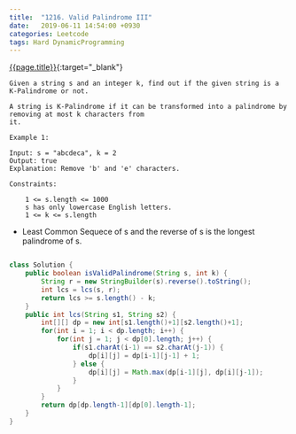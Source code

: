 ```yaml
---
title:  "1216. Valid Palindrome III"
date:   2019-06-11 14:54:00 +0930
categories: Leetcode
tags: Hard DynamicProgramming
---
```


[{{page.title}}](https://leetcode.com/problems/valid-palindrome-iii/){:target="_blank"}

    Given a string s and an integer k, find out if the given string is a K-Palindrome or not.

    A string is K-Palindrome if it can be transformed into a palindrome by removing at most k characters from
    it.

    Example 1:

    Input: s = "abcdeca", k = 2
    Output: true
    Explanation: Remove 'b' and 'e' characters.

    Constraints:

        1 <= s.length <= 1000
        s has only lowercase English letters.
        1 <= k <= s.length


* Least Common Sequece of s and the reverse of s is the longest palindrome of s.

```java

class Solution {
    public boolean isValidPalindrome(String s, int k) {
        String r = new StringBuilder(s).reverse().toString();
        int lcs = lcs(s, r);
        return lcs >= s.length() - k;
    }
    public int lcs(String s1, String s2) {
        int[][] dp = new int[s1.length()+1][s2.length()+1];
        for(int i = 1; i < dp.length; i++) {
            for(int j = 1; j < dp[0].length; j++) {
                if(s1.charAt(i-1) == s2.charAt(j-1)) {
                    dp[i][j] = dp[i-1][j-1] + 1;
                } else {
                    dp[i][j] = Math.max(dp[i-1][j], dp[i][j-1]);
                }
            }
        }
        return dp[dp.length-1][dp[0].length-1];
    }
}
```
